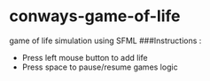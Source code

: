 # conways-game-of-life
 game of life simulation using SFML
 ###Instructions : 
- Press left mouse button to add life
- Press space to pause/resume games logic

